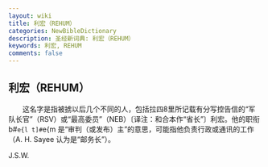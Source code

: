 ```yaml
---
layout: wiki
title: 利宏（REHUM）
categories: NewBibleDictionary
description: 圣经新词典: 利宏（REHUM）
keywords: 利宏, REHUM
comments: false
---
```


## 利宏（REHUM）

　　这名字是指被掳以后几个不同的人，包括拉四8里所记载有分写控告信的“军队长官”（RSV）或“最高委员”（NEB）〔译注：和合本作“省长”〕利宏。他的职衔 b#`e{l t]#`e{m 是“审判（或发布）主”的意思，可能指他负责行政或通讯的工作（A. H. Sayee 认为是“邮务长”）。

J.S.W.








